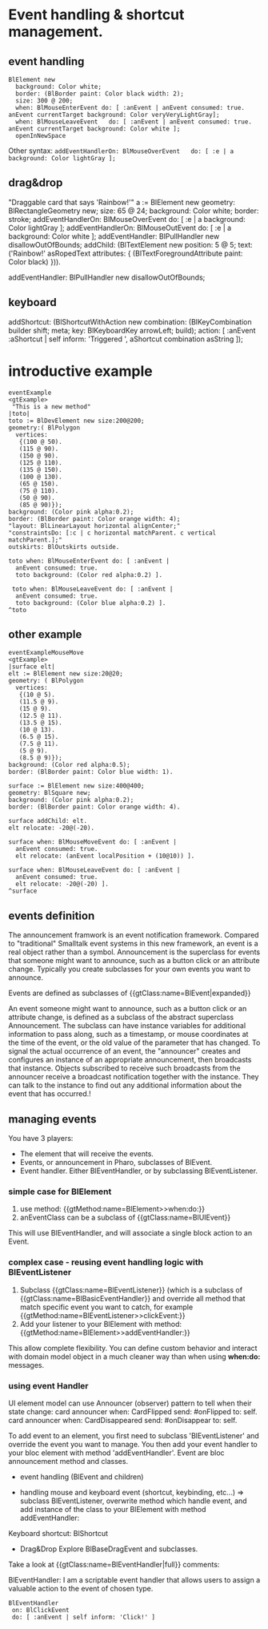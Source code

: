 # Event handling & shortcut management.

## event handling

```smalltalk
BlElement new 
  background: Color white; 
  border: (BlBorder paint: Color black width: 2); 
  size: 300 @ 200;
  when: BlMouseEnterEvent do: [ :anEvent | anEvent consumed: true. anEvent currentTarget background: Color veryVeryLightGray];
  when: BlMouseLeaveEvent 	do: [ :anEvent | anEvent consumed: true. anEvent currentTarget background: Color white ]; 
  openInNewSpace 
```

Other syntax: `addEventHandlerOn: BlMouseOverEvent   do: [ :e | a background: Color lightGray ];`


## drag&drop
"Draggable card that says 'Rainbow!'"
	a := BlElement new
		     geometry: BlRectangleGeometry new;
		     size: 65 @ 24;
		     background: Color white;
		     border: stroke;
		     addEventHandlerOn: BlMouseOverEvent
		     do: [ :e | a background: Color lightGray ];
		     addEventHandlerOn: BlMouseOutEvent
		     do: [ :e | a background: Color white ];
		     addEventHandler: BlPullHandler new disallowOutOfBounds;
		     addChild: (BlTextElement new
				      position: 5 @ 5;
				      text: ('Rainbow!' asRopedText attributes:
							       { (BlTextForegroundAttribute paint: Color black) })).
								   
addEventHandler: BlPullHandler new disallowOutOfBounds;

## keyboard
addShortcut: (BlShortcutWithAction new
			combination: (BlKeyCombination builder shift; meta; key: BlKeyboardKey arrowLeft; build);
			action: [ :anEvent :aShortcut | self inform: 'Triggered ', aShortcut combination asString ]);
			






# introductive example

```smalltalk
eventExample
<gtExample>
 "This is a new method"
|toto|
toto := BlDevElement new size:200@200;
geometry:( BlPolygon
  vertices:
   {(100 @ 50).
   (115 @ 90).
   (150 @ 90).
   (125 @ 110).
   (135 @ 150).
   (100 @ 130).
   (65 @ 150).
   (75 @ 110).
   (50 @ 90).
   (85 @ 90)});
background: (Color pink alpha:0.2);
border: (BlBorder paint: Color orange width: 4);
"layout: BlLinearLayout horizontal alignCenter;"
"constraintsDo: [:c | c horizontal matchParent. c vertical matchParent.];"
outskirts: BlOutskirts outside.

toto when: BlMouseEnterEvent do: [ :anEvent |
  anEvent consumed: true.
  toto background: (Color red alpha:0.2) ].
  
 toto when: BlMouseLeaveEvent do: [ :anEvent |
  anEvent consumed: true.
  toto background: (Color blue alpha:0.2) ].
^toto
```

## other example

```smalltalk
eventExampleMouseMove
<gtExample>
|surface elt|
elt := BlElement new size:20@20;
geometry: ( BlPolygon
  vertices:
   {(10 @ 5).
   (11.5 @ 9).
   (15 @ 9).
   (12.5 @ 11).
   (13.5 @ 15).
   (10 @ 13).
   (6.5 @ 15).
   (7.5 @ 11).
   (5 @ 9).
   (8.5 @ 9)});
background: (Color red alpha:0.5);
border: (BlBorder paint: Color blue width: 1).

surface := BlElement new size:400@400;
geometry: BlSquare new;
background: (Color pink alpha:0.2);
border: (BlBorder paint: Color orange width: 4).

surface addChild: elt.
elt relocate: -20@(-20).
  
surface when: BlMouseMoveEvent do: [ :anEvent |
  anEvent consumed: true.
  elt relocate: (anEvent localPosition + (10@10)) ].
  
surface when: BlMouseLeaveEvent do: [ :anEvent |
  anEvent consumed: true.
  elt relocate: -20@(-20) ].
^surface
```

## events definition

The announcement framwork is an event notification framework. Compared to
"traditional" Smalltalk event systems in this new framework, an event is a real
object rather than a symbol. Announcement is the superclass for events that
someone might want to announce, such as a button click or an attribute change.
Typically you create subclasses for your own events you want to announce.

Events are defined as subclasses of {{gtClass:name=BlEvent|expanded}}

 An event someone might want to announce, such as a button click or an attribute
 change, is defined as a subclass of the abstract superclass Announcement. The
 subclass can have instance variables for additional information to pass along,
 such as a timestamp, or mouse coordinates at the time of the event, or the old
 value of the parameter that has changed. To signal the actual occurrence of an
 event, the "announcer" creates and configures an instance of an appropriate
 announcement, then broadcasts that instance. Objects subscribed to receive such
 broadcasts from the announcer receive a broadcast notification together with
 the instance. They can talk to the instance to find out any additional
 information about the event that has occurred.!

## managing events


You have 3 players:
- The element that will receive the events.
- Events, or announcement in Pharo, subclasses of BlEvent.
- Event handler. Either BlEventHandler, or by subclassing BlEventListener.


### simple case for BlElement

1. use method: {{gtMethod:name=BlElement>>when:do:}}
2. anEventClass can be a subclass of {{gtClass:name=BlUIEvent}}

This will use BlEventHandler, and will associate a single block action to an Event.

### complex case - reusing event handling logic with BlEventListener

1. Subclass {{gtClass:name=BlEventListener}} (which is a subclass of {{gtClass:name=BlBasicEventHandler}} and override all method that match specific event you want to catch, for example {{gtMethod:name=BlEventListener>>clickEvent:}}
2. Add your listener to your BlElement with method: {{gtMethod:name=BlElement>>addEventHandler:}}

This allow complete flexibility. You can define custom behavior and interact with 
domain model object in a much cleaner way than when using **when:do:** messages.

### using event Handler


UI element model can use Announcer (observer) pattern to tell when their state
change:
 card announcer when: CardFlipped send: #onFlipped to: self.
 card announcer when: CardDisappeared send: #onDisappear to: self.


To add event to an element, you first need to subclass 'BlEventListener' and
override the event you want to manage. You then add your event handler to your
bloc element with method 'addEventHandler'. Event are bloc announcement method
and classes.

- event handling (BlEvent and children)
  
- handling mouse and keyboard event (shortcut, keybinding, etc...)
=> subclass BlEventListener, overwrite method which handle event, and add
instance of the class to your BlElement with method addEventHandler:

Keyboard shortcut: BlShortcut

- Drag&Drop
Explore BlBaseDragEvent and subclasses.

Take a look at {{gtClass:name=BlEventHandler|full}} comments:

BlEventHandler: I am a scriptable event handler that allows users to assign a valuable action to the event of chosen type.

```smalltalk
BlEventHandler
 on: BlClickEvent
 do: [ :anEvent | self inform: 'Click!' ]
```
